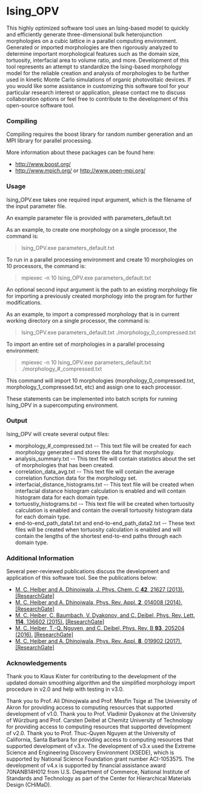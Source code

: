 Ising_OPV
=========

This highly optimized software tool uses an Ising-based model to quickly and efficiently generate three-dimensional bulk heterojunction morphologies on a cubic lattice in a parallel computing environment. Generated or imported morphologies are then rigorously analyzed to determine important morphological features such as the domain size, tortuosity, interfacial area to volume ratio, and more.  Development of this tool represents an attempt to standardize the Ising-based morphology model for the reliable creation and analysis of morphologies to be further used in kinetic Monte Carlo simulations of organic photovoltaic devices. If you would like some assistance in customizing this software tool for your particular research interest or application, please contact me to discuss collaboration options or feel free to contribute to the development of this open-source software tool.

### Compiling
Compiling requires the boost library for random number generation and an MPI library for parallel processing.

More information about these packages can be found here:
- http://www.boost.org/
- http://www.mpich.org/ or http://www.open-mpi.org/

### Usage
Ising_OPV.exe takes one required input argument, which is the filename of the input parameter file.

An example parameter file is provided with parameters_default.txt

As an example, to create one morphology on a single processor, the command is:
>    Ising_OPV.exe parameters_default.txt

To run in a parallel processing environment and create 10 morphologies on 10 processors, the command is:
>    mpiexec -n 10 Ising_OPV.exe parameters_default.txt

An optional second input argument is the path to an existing morphology file for importing a previously created morphology into the program for further modifications.

As an example, to import a compressed morphology that is in current working directory on a single processor, the command is:
>    Ising_OPV.exe parameters_default.txt ./morphology_0_compressed.txt

To import an entire set of morphologies in a parallel processing environment:
>    mpiexec -n 10 Ising_OPV.exe parameters_default.txt ./morphology_#_compressed.txt

This command will import 10 morphologies (morphology_0_compressed.txt, morphology_1_compressed.txt, etc) and assign one to each processor.

These statements can be implemented into batch scripts for running Ising_OPV in a supercomputing environment.

### Output
Ising_OPV will create several output files:
- morphology_#_compressed.txt -- This text file will be created for each morphology generated and stores the data for that morphology.
- analysis_summary.txt -- This text file will contain statistics about the set of morphologies that has been created.
- correlation_data_avg.txt -- This text file will contain the average correlation function data for the morphology set.
- interfacial_distance_histograms.txt -- This text file will be created when interfacial distance histogram calculation is enabled and will contain histogram data for each domain type.
-  tortuostiy_histograms.txt -- This text file will be created when tortuosity calculation is enabled and contain the overall tortuosity histogram data for each domain type.
-  end-to-end_path_data1.txt and end-to-end_path_data2.txt -- These text files will be created when tortuosity calculation is enabled and will contain the lengths of the shortest end-to-end paths through each domain type.

### Additional Information
Several peer-reviewed publications discuss the development and application of this software tool.  See the publications below:
- [M. C. Heiber and A. Dhinojwala, J. Phys. Chem. C **42**, 21627 (2013).](http://pubs.acs.org/doi/abs/10.1021/jp403396v) [[ResearchGate]](https://www.researchgate.net/publication/257768674_Estimating_the_Magnitude_of_Exciton_Delocalization_in_Regioregular_P3HT)
- [M. C. Heiber and A. Dhinojwala, Phys. Rev. Appl. **2**, 014008 (2014).](http://journals.aps.org/prapplied/abstract/10.1103/PhysRevApplied.2.014008) [[ResearchGate]](https://www.researchgate.net/publication/264419218_Efficient_Generation_of_Model_Bulk_Heterojunction_Morphologies_for_Organic_Photovoltaic_Device_Modeling)
- [M. C. Heiber, C. Baumbach, V. Dyakonov, and C. Deibel, Phys. Rev. Lett. **114**, 136602 (2015).](http://journals.aps.org/prl/abstract/10.1103/PhysRevLett.114.136602) [[ResearchGate]](https://www.researchgate.net/publication/274375035_Encounter-Limited_Charge-Carrier_Recombination_in_Phase-Separated_Organic_Semiconductor_Blends)
- [M. C. Heiber, T.-Q. Nguyen, and C. Deibel, Phys. Rev. B **93**, 205204 (2016).](http://journals.aps.org/prb/abstract/10.1103/PhysRevB.93.205204) [[ResearchGate]](https://www.researchgate.net/publication/302940594_Charge_Carrier_Concentration_Dependence_of_Encounter-Limited_Bimolecular_Recombination_in_Phase-Separated_Organic_Semiconductor_Blends)
- [M. C. Heiber and A. Dhinojwala, Phys. Rev. Appl. **8**, 019902 (2017).](https://journals.aps.org/prapplied/abstract/10.1103/PhysRevApplied.8.019902) [[ResearchGate]](https://www.researchgate.net/publication/318592832_Erratum_Efficient_Generation_of_Model_Bulk_Heterojunction_Morphologies_for_Organic_Photovoltaic_Device_Modeling_Phys_Rev_Applied_2_014008_2014)

### Acknowledgements
Thank you to Klaus Kister for contributing to the development of the updated domain smoothing algorithm and the simplified morphology import procedure in v2.0 and help with testing in v3.0.

Thank you to Prof. Ali Dhinojwala and Prof. Mesfin Tsige at The University of Akron for providing access to computing resources that supported development of v1.0.
Thank you to Prof. Vladimir Dyakonov at the University of Würzburg and Prof. Carsten Deibel at Chemitz University of Technology for providing access to computing resources that supported development of v2.0.
Thank you to Prof. Thuc-Quyen Nguyen at the University of California, Santa Barbara  for providing access to computing resources that supported development of v3.x.
The development of v3.x used the Extreme Science and Engineering Discovery Environment (XSEDE), which is supported by National Science Foundation grant number ACI-1053575.
The development of v4.x is supported by financial assistance award 70NANB14H012 from U.S. Department of Commerce, National Institute of Standards and Technology as part of the Center for Hierarchical Materials Design (CHiMaD).


